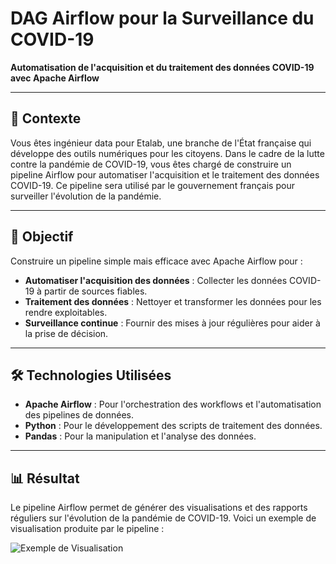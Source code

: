 # DAG Airflow pour la Surveillance du COVID-19

**Automatisation de l'acquisition et du traitement des données COVID-19 avec Apache Airflow**

---

## 🏥 **Contexte**

Vous êtes ingénieur data pour Etalab, une branche de l'État française qui développe des outils numériques pour les citoyens. Dans le cadre de la lutte contre la pandémie de COVID-19, vous êtes chargé de construire un pipeline Airflow pour automatiser l'acquisition et le traitement des données COVID-19. Ce pipeline sera utilisé par le gouvernement français pour surveiller l'évolution de la pandémie.

---

## 🎯 **Objectif**

Construire un pipeline simple mais efficace avec Apache Airflow pour :

- **Automatiser l'acquisition des données** : Collecter les données COVID-19 à partir de sources fiables.
- **Traitement des données** : Nettoyer et transformer les données pour les rendre exploitables.
- **Surveillance continue** : Fournir des mises à jour régulières pour aider à la prise de décision.

---

## 🛠️ **Technologies Utilisées**

- **Apache Airflow** : Pour l'orchestration des workflows et l'automatisation des pipelines de données.
- **Python** : Pour le développement des scripts de traitement des données.
- **Pandas** : Pour la manipulation et l'analyse des données.

---

## 📊 **Résultat**

Le pipeline Airflow permet de générer des visualisations et des rapports réguliers sur l'évolution de la pandémie de COVID-19. Voici un exemple de visualisation produite par le pipeline :

![Exemple de Visualisation](https://github.com/user-attachments/assets/17ca92fc-fd8d-429f-bcc0-fefea90382fd)

